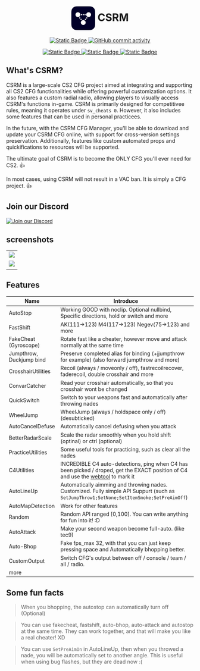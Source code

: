 <h1 align="center"><img src="./Misc/Icons/CSRM_dark.png" width="64" align="center"> CSRM</h1>

<p align="center">
    <a href="https://cap1tal.top/CSRM">
        <img alt="Static Badge" src="https://img.shields.io/badge/website-CSRM-blue?style=for-the-badge">
    </a>
    <a href="https://github.com/eLecCap1taL/CSRM/pulse">
        <img alt="GitHub commit activity" src="https://img.shields.io/github/commit-activity/m/eLecCap1taL/CSRM?style=for-the-badge">
    </a>
</p>
<p align="center">
    <a href="https://github.com/eLecCap1taL/CSRM">
        <img alt="Static Badge" src="https://img.shields.io/badge/CSRM-CSRM?style=for-the-badge&logo=github&labelColor=green&color=green">
    </a>
    <a href="https://github.com/eLecCap1taL/AutoSettings">
        <img alt="Static Badge" src="https://img.shields.io/badge/Manager-Manager?style=for-the-badge&logo=github&labelColor=yellow&color=yellow">
    </a>
    <a href="https://github.com/eLecCap1taL/eleccap1tal.github.io">
        <img alt="Static Badge" src="https://img.shields.io/badge/Page-Page?style=for-the-badge&logo=github&labelColor=purple&color=purple">
    </a>
</p>

## What's CSRM?
CSRM is a large-scale CS2 CFG project aimed at integrating and supporting all CS2 CFG functionalities while offering powerful customization options. It also features a custom radial radio, allowing players to visually access CSRM's functions in-game. CSRM is primarily designed for competitivee rules, meaning it operates under `sv_cheats 0`. However, it also includes some features that can be used in personal practicees.

In the future, with the CSRM CFG Manager, you'll be able to download and update your CSRM CFG online, with support for cross-version settings preservation. Additionally, features like custom automated props and quickifications to resources will be supported.

The ultimate goal of CSRM is to become the ONLY CFG you'll ever need for CS2. 👍

In most cases, using CSRM will not result in a VAC ban. It is simply a CFG project. 👍

## Join our Discord

[![Join our Discord](https://discord.com/api/guilds/1274021425438789753/embed.png?style=banner2)](https://discord.gg/AW23HR4Fza)

## screenshots

<table>
	<tr>
		<td><img src="https://cap1tal.top/CSRM/images/pic01.png"></td>
	</tr>
	<tr>
		<td><img src="https://cap1tal.top/CSRM/images/pic02.png"></td>
	</tr>
</table>

## Features
Name                     | Introduce
------------------------ | -------
AutoStop                 | Working GOOD with noclip. Optional nullbind, Specific directions, hold or switch and more
FastShift                | AK(111->123) M4(117->123) Negev(75->123) and more
FakeCheat (Gyroscope)    | Rotate fast like a cheater, however move and attack normally at the same time
Jumpthrow, Duckjump bind | Preserve completed alias for binding (+jjumpthrow for example) (also forward jumpthrow and more)
CrosshairUtilities       | Recoil (always / moveonly / off), fastrecoilrecover, faderecoil, double crosshair and more
ConvarCatcher            | Read your crosshair automatically, so that you crosshair wont be changed
QuickSwitch              | Switch to your weapons fast and automatically after throwing nades
WheelJump                | WheelJump (always / holdspace only / off) (desubticked)
AutoCancelDefuse         | Automatically cancel defusing when you attack
BetterRadarScale         | Scale the radar smoothly when you hold shift (optinal) or ctrl (optional)
PracticeUtilities        | Some useful tools for practicing, such as clear all the nades
C4Utilities              | INCREDIBLE C4 auto-detections, ping when C4 has been picked / droped, get the EXACT position of C4 and use the <a href="https://cap1tal.top/CSRM">webtool</a> to mark it
AutoLineUp               | Automatically aimming and throwing nades. Customized. Fully simple API Suppurt (such as `SetJumpThrow1;SetNone;SetItemSmoke;SetPreAimOff`)
AutoMapDetection         | Work for other features
Random                   | Random API ranged [0,100]. You can write anything for fun into it! :D
AutoAttack               | Make your second weapon become full-auto. (like tec9)
Auto-Bhop                | Fake fps_max 32, with that you can just keep pressing space and Automatically bhopping better.
CustomOutput             | Switch CFG's output between off / console / team / all / radio.
more                     |  

## Some fun facts
> When you bhopping, the autostop can automatically turn off (Optional)

> You can use fakecheat, fastshift, auto-bhop, auto-attack and autostop at the same time. They can work together, and that will make you like a real cheater! XD

> You can use `SetPreAimOn` in AutoLineUp, then when you throwed a nade, you will be automatically set to another angle. This is useful when using bug flashes, but they are dead now :(